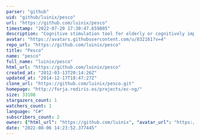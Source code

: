 ```yaml
---
parser: "github"
uid: "github/luinix/pesco"
url: "https://github.com/luinix/pesco"
timestamp: "2022-07-20 17:30:47.659805"
description: "Cognitive stimulation tool for elderly or cognitively impaired"
avatar: "https://avatars.githubusercontent.com/u/832161?v=4"
repo_url: "https://github.com/luinix/pesco"
title: "Pesco"
name: "pesco"
full_name: "luinix/pesco"
html_url: "https://github.com/luinix/pesco"
created_at: "2012-03-13T20:14:26Z"
updated_at: "2014-12-17T18:47:27Z"
clone_url: "https://github.com/luinix/pesco.git"
homepage: "http://forja.rediris.es/projects/ec-ng/"
size: 33108
stargazers_count: 1
watchers_count: 1
language: "C#"
subscribers_count: 2
owner: {"html_url": "https://github.com/luinix", "avatar_url": "https://avatars.githubusercontent.com/u/832161?v=4", "login": "luinix", "type": "User"}
date: "2022-08-06 14:23:52.377445"
---
```

